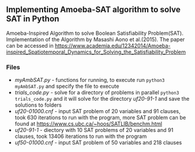 ## Implementing Amoeba-SAT algorithm to solve SAT in Python 
Amoeba-Inspired Algorithm to solve Boolean Satisfiability Problem(SAT). Implementation of the Algorithm by Masashi Aono et al.(2015). The paper can be accessed in https://www.academia.edu/12342014/Amoeba-inspired_Spatiotemporal_Dynamics_for_Solving_the_Satisfiability_Problem

### Files
- *myAmbSAT.py* - functions for running, to execute run `python3 myAmbSAT.py` and specify the file to execute
- *trials_code.py* - solve for a directory of problems in parallel `python3 trials_code.py` and it will solve for the directory *uf20-91-1* and save the solutions to folders
- *uf20-01000.cnf* - input SAT problem of 20 variables and 91 clauses, took 630 iterations to run with the program, more SAT problem can be found at https://www.cs.ubc.ca/~hoos/SATLIB/benchm.html
- *uf20-91-1* - diectory with 10 SAT problems of 20 variables and 91 clauses, took 13406 iterations to run with the program
- *uf50-01000.cnf* - input SAT problem of 50 variables and 218 clauses
